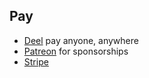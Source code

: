 ## Pay
- [Deel](https://www.deel.com/) pay anyone, anywhere
- [Patreon](https://www.patreon.com/) for sponsorships
- [Stripe](https://stripe.com/en-ca)
